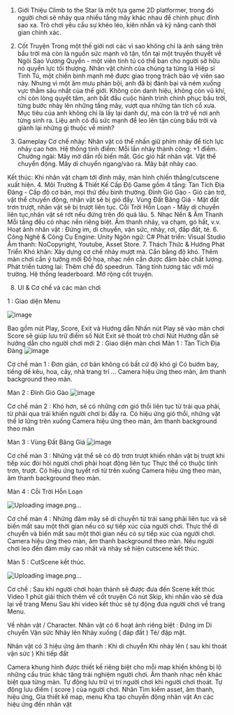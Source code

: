 1. Giới Thiệu
Climb to the Star là một tựa game 2D platformer, trong đó người chơi sẽ nhảy qua nhiều tầng mây khác nhau để chinh phục đỉnh sao xa. Trò chơi yêu cầu sự khéo léo, kiên nhẫn và kỹ năng canh thời gian chính xác.

3. Cốt Truyện
Trong một thế giới nơi các vì sao không chỉ là ánh sáng trên bầu trời mà còn là nguồn sức mạnh vô tận, tồn tại một truyền thuyết về Ngôi Sao Vương Quyền - một viên tinh tú có thể ban cho người sở hữu nó quyền lực tối thượng.
Nhân vật chính của chúng ta từng là Hiệp sĩ Tinh Tú, một chiến binh mạnh mẽ được giao trọng trách bảo vệ viên sao này. Nhưng vì một âm mưu phản bội, anh đã bị đánh bại và ném xuống vực thẳm sâu nhất của thế giới. Không còn danh hiệu, không còn vũ khí, chỉ còn lòng quyết tâm, anh bắt đầu cuộc hành trình chinh phục bầu trời, từng bước nhảy lên những tầng mây, vượt qua những tàn tích cổ xưa. Mục tiêu của anh không chỉ là lấy lại danh dự, mà còn là trở về nơi anh từng sinh ra.
Liệu anh có đủ sức mạnh để leo lên tận cùng bầu trời và giành lại những gì thuộc về mình?

4. Gameplay
Cơ chế nhảy: Nhân vật có thể nhấn giữ phím nhảy để tích lực nhảy cao hơn.
Hệ thống tính điểm:
Mỗi lần nhảy thành công: +1 điểm.
Chướng ngài:
Mây mờ dần rồi biến mất.
Góc gió hất nhân vật.
Vật thể chuyển động.
Mây di chuyển ngang/vào ra.
Mây bật nhảy cao.

Kết thúc: Khi nhân vật chạm tới đỉnh mây, màn hình chiến thắng/cutscene xuất hiện.
4. Môi Trường & Thiết Kế Cấp Độ
Game gồm 4 tầng:
Tàn Tích Địa Đàng - Cấp độ cơ bản, mọi thứ đều bình thường.
Đỉnh Gió Gào - Gió cản trở, vật thể chuyển động, nhân vật sẽ bị gió đẩy.
Vùng Đất Băng Giá - Mặt đất trơn trượt, nhân vật sẽ bị trượt liên tục.
Cỗi Trời Hỗn Loạn - Mây di chuyển liên tục,nhân vật sẽ rớt nếu đứng trên đó quá lâu.
5. Nhạc Nền & Âm Thanh
Mỗi tầng đều có nhạc nền riêng biệt.
Âm thanh nhảy, va chạm, gó hất, v.v.
Hoạt ảnh nhân vật : Đứng im, di chuyển, vận sức, nhảy, rơi, đắp đất, té.
6. Công Nghệ & Công Cụ
Engine: Unity
Ngôn ngữ: C#
Phát triển: Visual Studio
Âm thanh: NoCopyright, Youtube, Asset Store.
7. Thách Thức & Hướng Phát Triển
Khó khăn:
Xây dựng cơ chế nhảy mượt mà.
Cắn bằng độ khó.
Thêm màn chơi cần ý tưởng mới
Đồ họa, nhạc nền cần được đảm bảo chất lượng.
Phát triển tương lai:
Thêm chế độ speedrun.
Tăng tính tương tác với môi trường.
Hệ thống leaderboard.
Mở rộng cốt truyện.


8. UI & Cơ chế và các màn chơi

1 : Giao diện Menu 

![image](https://github.com/user-attachments/assets/0a1c3afa-8352-416d-a6f4-d491a8afb83c)


Bao gồm nút Play, Score, Exit và Hướng dẫn
Nhấn nút Play sẽ vào màn chơi
Score sẽ giúp lưu trữ điểm số
Nút Exit sẽ thoát trò chơi
Nút Hướng dẫn sẽ hướng dẫn cho người chơi mới
2 : Giao diện màn chơi
Màn 1 : Tàn Tích Địa Đàng
![image](https://github.com/user-attachments/assets/7b369322-d9eb-49eb-b711-ae44a049450c)

Cơ chế màn 1 : Đơn giản, cơ bản không có bất cứ độ khó gì
Có bướm bay, tiếng dế kêu, hoa, cây, nhà trang trí …
Camera hiệu ứng theo màn, âm thanh background theo màn.


Màn 2 : Đỉnh Gió Gào
![image](https://github.com/user-attachments/assets/bee9abd4-612a-4ecd-91ea-b974dd2e3be3)


Cơ chế màn 2 : Khó hơn, sẽ có những cơn gió thổi liên tục từ trái qua phải, từ phải qua trái khiến người chơi bị đẩy ra.
Có hiệu ứng gió thổi, những vật thể lơ lửng trên xuống
Camera hiệu ứng theo màn, âm thanh background theo màn


Màn 3 : Vùng Đất Băng Giá
![image](https://github.com/user-attachments/assets/0d7b8980-f00e-4618-b897-44963db3095c)


Cơ chế màn 3 : Những vật thể sẽ có độ trơn trượt khiến nhân vật bị trượt khi tiếp xúc đòi hỏi người chơi phải hoạt động liên tục
Thực thể có thuộc tính trơn, trượt.
Có hiệu ứng tuyết rơi từ trên xuống
Camera hiệu ứng theo màn, âm thanh background theo màn.

Màn 4 : Cỗi Trời Hỗn Loạn

![Uploading image.png…]()


Cơ chế màn 4 : Những đám mây sẽ di chuyển từ trái sang phải liên tục và sẽ biến mất sau một thời gian nếu có sự tiếp xúc của người chơi.
Thực thể di chuyển và biến mất sau một thời gian nếu có sự tiếp xúc của người chơi.
Camera hiệu ứng theo màn, âm thanh background theo màn.
Nếu người chơi leo đến đám mây cao nhất và nhảy sẽ hiện cutscene kết thúc.

Màn 5 : CutScene kết thúc.

![Uploading image.png…]()

 
Cơ chế : Sau khi người chơi hoàn thành sẽ được đưa đến Scene kết thúc
Video 1 phút giải thích thêm về cốt truyện
Có nút Skip, khi nhấn vào sẽ đưa lại về trang Menu
Sau khi video kết thúc sẽ tự động đưa người chơi về trang Menu.


Về nhân vật / Character.
Nhân vật có 6 hoạt ảnh riêng biệt : 
Đứng im
Di chuyển
Vận sức
Nhảy lên
Nhảy xuống ( đáp đất )
Té/ đập mặt.

Nhân vật có 3 hiệu ứng âm thanh : 
Khi di chuyển
Khi nhảy lên ( sau khi thoát vận sức )
Khi tiếp đất

Camera khung hình được thiết kế riêng biệt cho mỗi map khiến không bị lộ những cấu trúc khác tăng trải nghiệm người chơi.
Âm thanh nhạc nền khác biệt qua từng màn.
Tự động lưu trữ vị trí người chơi khi người chơi thoát.
Tự động lưu điểm ( score ) của người chơi.
Nhân Tìm kiếm asset, âm thanh, hiệu ứng, 
Gia thiết kế map, menu
Kha tạo chuyển động nhân vật
An các hiệu ứng đến nhân vật

